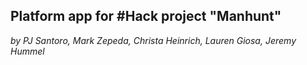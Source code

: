 ## Platform app for #Hack project "Manhunt" ##

_by PJ Santoro, Mark Zepeda, Christa Heinrich, Lauren Giosa, Jeremy Hummel_